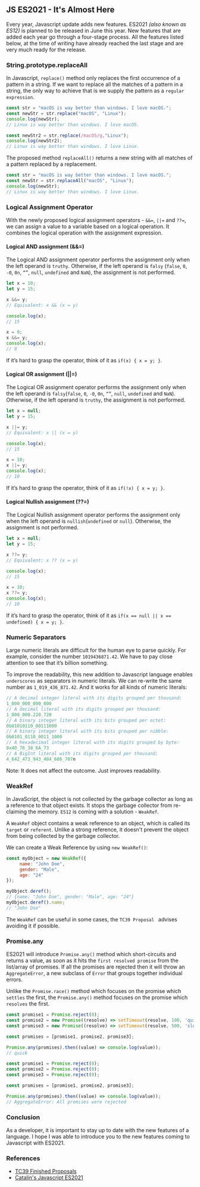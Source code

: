 ## JS ES2021 - It's Almost Here

Every year, Javascript update adds new features. ES2021 *(also known as ES12)* is planned to be released in June this year. New features that are added each year go through a four-stage process. All the features listed below, at the time of writing have already reached the last stage and are very much ready for the release.

### String.prototype.replaceAll

In Javascript, `replace()` method only replaces the first occurrence of a pattern in a string. If we want to replace all the matches of a pattern in a string, the only way to achieve that is we supply the pattern as a `regular expression`.

```js
const str = "macOS is way better than windows. I love macOS.";
const newStr = str.replace("macOS", "Linux");
console.log(newStr);
// Linux is way better than windows. I love macOS.

const newStr2 = str.replace(/macOS/g,"Linux");
console.log(newStr2);
// Linux is way better than windows. I love Linux.
```

The proposed method `replaceAll()` returns a new string with all matches of a pattern replaced by a replacement.

```js
const str = "macOS is way better than windows. I love macOS.";
const newStr = str.replaceAll("macOS", "Linux");
console.log(newStr);
// Linux is way better than windows. I love Linux.
```

### Logical Assignment Operator

With the newly proposed logical assignment operators - `&&=`, `||=` and `??=`, we can assign a value to a variable based on a logical operation. It combines the logical operation with the assignment expression. 

#### Logical AND assignment (&&=)

The Logical AND assignment operator performs the assignment only when the left operand is `truthy`. Otherwise, if the left operand is `falsy` (`false`, `0`, `-0`, `0n`, `“”`, `null`, `undefined` and `NaN`), the assignment is not performed.

```js
let x = 10;
let y = 15;

x &&= y;
// Equivalent: x && (x = y)

console.log(x);
// 15

x = 0;
x &&= y;
console.log(x);
// 0
```

If it’s hard to grasp the operator, think of it as `if(x) { x = y; }`.

#### Logical OR assignment (||=)

The Logical OR assignment operator performs the assignment only when the left operand is `falsy`(`false`, `0`, `-0`, `0n`, `“”`, `null`, `undefined` and `NaN`). Otherwise, if the left operand is `truthy`, the assignment is not performed.

```js
let x = null;
let y = 15;

x ||= y;
// Equivalent: x || (x = y)

console.log(x);
// 15

x = 10;
x ||= y;
console.log(x);
// 10
```

If it’s hard to grasp the operator, think of it as `if(!x) { x = y; }`.

#### Logical Nullish assignment (??=)

The Logical Nullish assignment operator performs the assignment only when the left operand is `nullish`(`undefined` or `null`). Otherwise, the assignment is not performed.

```js
let x = null;
let y = 15;

x ??= y;
// Equivalent: x ?? (x = y)

console.log(x);
// 15

x = 10;
x ??= y;
console.log(x);
// 10
```

If it’s hard to grasp the operator, think of it as `if(x == null || x == undefined) { x = y; }`.

### Numeric Separators

Large numeric literals are difficult for the human eye to parse quickly. For example, consider the number `1019436871.42`. We have to pay close attention to see that it’s billion something. 

To improve the readability, this new addition to Javascript language enables `underscores` as separators in numeric literals. We can re-write the same number as `1_019_436_871.42`. And it works for all kinds of numeric literals:

```js
// A decimal integer literal with its digits grouped per thousand:
1_000_000_000_000
// A decimal literal with its digits grouped per thousand:
1_000_000.220_720
// A binary integer literal with its bits grouped per octet:
0b01010110_00111000
// A binary integer literal with its bits grouped per nibble:
0b0101_0110_0011_1000
// A hexadecimal integer literal with its digits grouped by byte:
0x40_76_38_6A_73
// A BigInt literal with its digits grouped per thousand:
4_642_473_943_484_686_707n
```

> 
Note: It does not affect the outcome. Just improves readability.

### WeakRef

In JavaScript, the object is not collected by the garbage collector as long as a reference to that object exists. It stops the garbage collector from re-claiming the memory. `ES12` is coming with a solution - `WeakRef`. 

A `WeakRef` object contains a weak reference to an object, which is called its `target` or `referent`. Unlike a strong reference, it doesn't prevent the object from being collected by the garbage collector. 

We can create a Weak Reference by using `new WeakRef()`:

```js
const myObject = new WeakRef({
     name: "John Doe",
     gender: "Male",
     age: "24"
});

myObject.deref();
// {name: "John Doe", gender: "Male", age: "24"}
myObject.deref().name;
// "John Doe"
```

The `WeakRef` can be useful in some cases, the `TC39 Proposal ` advises avoiding it if possible.

### Promise.any

ES2021 will introduce `Promise.any()` method which short-circuits and returns a value, as soon as it hits the `first resolved promise` from the list/array of promises. If all the promises are rejected then it will throw an `AggregateError`, a new subclass of `Error` that groups together individual errors.

Unlike the `Promise.race()` method which focuses on the promise which `settles` the first, the `Promise.any()` method focuses on the promise which `resolves` the first.

```js
const promise1 = Promise.reject(0);
const promise2 = new Promise((resolve) => setTimeout(resolve, 100, 'quick'));
const promise3 = new Promise((resolve) => setTimeout(resolve, 500, 'slow'));

const promises = [promise1, promise2, promise3];

Promise.any(promises).then((value) => console.log(value));
// quick
```
 
```js
const promise1 = Promise.reject(0);
const promise2 = Promise.reject(0);
const promise3 = Promise.reject(0);

const promises = [promise1, promise2, promise3];

Promise.any(promises).then((value) => console.log(value));
// AggregateError: All promises were rejected
```

### Conclusion

As a developer, it is important to stay up to date with the new features of a language. I hope I was able to introduce you to the new features coming to Javascript with ES2021. 

### References

- [TC39 Finished Proposals](https://github.com/tc39/proposals/blob/master/finished-proposals.md)
- [Catalin's Javascript ES2021](https://catalins.tech/javascript-es2021-you-need-to-see-these-ecmascript-2021-features)